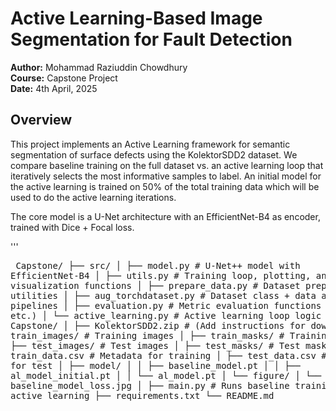 # Active Learning-Based Image Segmentation for Fault Detection

**Author:** Mohammad Raziuddin Chowdhury  
**Course:** Capstone Project  
**Date:** 4th April, 2025  

## Overview

This project implements an Active Learning framework for semantic segmentation of surface defects using the KolektorSDD2 dataset. We compare baseline training on the full dataset vs. an active learning loop that iteratively selects the most informative samples to label. An initial model for the active learning is trained on 50% of the total training data which will be used to do the active learning iterations.

The core model is a U-Net architecture with an EfficientNet-B4 as encoder, trained with Dice + Focal loss.


'''<pre> Capstone/ ├── src/ │ ├── model.py # U-Net++ model with EfficientNet-B4 │  ├── utils.py # Training loop, plotting, and visualization functions │  ├── prepare_data.py # Dataset preparation utilities │ ├── aug_torchdataset.py # Dataset class + data augmentation pipelines │ ├── evaluation.py # Metric evaluation functions (IoU, Dice, etc.) │ └── active_learning.py # Active learning loop logic │ ├── Capstone/ │ ├── KolektorSDD2.zip # (Add instructions for download) │ ├── train_images/ # Training images │ ├── train_masks/ # Training masks │ ├── test_images/ # Test images │ ├── test_masks/ # Test masks │ ├── train_data.csv # Metadata for training │ ├── test_data.csv # Metadata for test │ ├── model/ │ │ ├── baseline_model.pt │ │ ├── al_model_initial.pt │ │ └── al_model.pt │ └── figure/ │ └── baseline_model_loss.jpg │ ├── main.py # Runs baseline training and active learning ├── requirements.txt └── README.md </pre>
